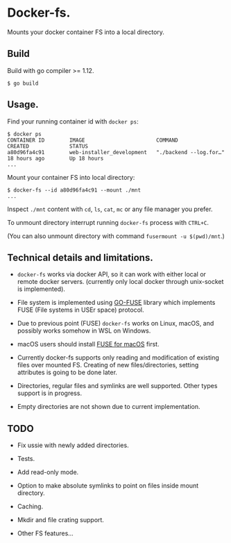 # Docker-fs.

Mounts your docker container FS into a local directory.

## Build

Build with go compiler >= 1.12.
```
$ go build
```

## Usage.

Find your running container id with `docker ps`:
```
$ docker ps
CONTAINER ID        IMAGE                       COMMAND                  CREATED             STATUS
a80d96fa4c91        web-installer_development   "./backend --log.for…"   18 hours ago        Up 18 hours
...
```

Mount your container FS into local directory:
```
$ docker-fs --id a80d96fa4c91 --mount ./mnt
...
```

Inspect `./mnt` content with `cd`, `ls`, `cat`, `mc` or any file manager you prefer.

To unmount directory interrupt running `docker-fs` process with `CTRL+C`.

(You can also unmount directory with command `fusermount -u $(pwd)/mnt`.)

## Technical details and limitations.

- `docker-fs` works via docker API, so it can work with either local or remote docker servers.
(currently only local docker through unix-socket is implemented).

- File system is implemented using [GO-FUSE](https://github.com/hanwen/go-fuse) library which implements FUSE (File systems in USEr space) protocol.

- Due to previous point (FUSE) `docker-fs` works on Linux, macOS, and possibly works somehow in WSL on Windows.

- macOS users should install [FUSE for macOS](https://osxfuse.github.io/) first.

- Currently docker-fs supports only reading and modification of existing files over mounted FS.
Creating of new files/directories, setting attributes is going to be done later.

- Directories, regular files and symlinks are well supported. Other types support is in progress.

- Empty directories are not shown due to current implementation.

## TODO

- Fix ussie with newly added directories.

- Tests.

- Add read-only mode.

- Option to make absolute symlinks to point on files inside mount directory.

- Caching.

- Mkdir and file crating support.

- Other FS features...
